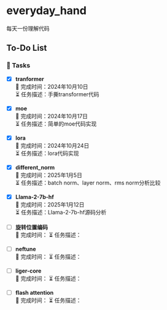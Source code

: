 # everyday_hand
每天一份理解代码

## To-Do List

### 🎯 Tasks

- [x] **tranformer**  
  📅 完成时间：2024年10月10日  
  ⏳ 任务描述：手撕transformer代码

- [x] **moe**  
  📅 完成时间：2024年10月17日  
  ⏳ 任务描述：简单的moe代码实现

- [x] **lora**  
  📅 完成时间：2024年10月24日  
  ⏳ 任务描述：lora代码实现

- [x] **different_norm**  
  📅 完成时间：2025年1月5日  
  ⏳ 任务描述：batch norm、layer norm、rms norm分析比较

- [x] **Llama-2-7b-hf**  
  📅 完成时间：2025年1月12日  
  ⏳ 任务描述：Llama-2-7b-hf源码分析

- [ ] **旋转位置编码**  
  📅 完成时间： 
  ⏳ 任务描述：

- [ ] **neftune**  
  📅 完成时间： 
  ⏳ 任务描述：

- [ ] **liger-core**  
  📅 完成时间： 
  ⏳ 任务描述：

- [ ] **flash attention**  
  📅 完成时间： 
  ⏳ 任务描述：



